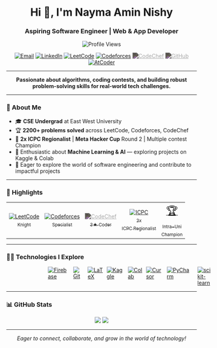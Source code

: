 <h1 align="center">Hi 👋, I'm Nayma Amin Nishy</h1>
<h3 align="center">Aspiring Software Engineer | Web & App Developer</h3>

<p align="center">
  <img src="https://komarev.com/ghpvc/?username=tafsiruzzaman&label=Profile%20views&color=0e75b6&style=flat" alt="Profile Views" />
</p>

<p align="center">
  <a href="mailto:naymaaminnishy22@gmail.com"><img src="https://img.shields.io/badge/-Email-D14836?style=flat&logo=gmail&logoColor=black" alt="Email"/></a>
  <a href="www.linkedin.com/in/nayma-amin-nishy-b1260532b" target="_blank"><img src="https://raw.githubusercontent.com/rahuldkjain/github-profile-readme-generator/master/src/images/icons/Social/linked-in-alt.svg" alt="LinkedIn" height="28" width="38"/></a>
  <a href="https://leetcode.com/u/tafsiruzzaman/" target="_blank"><img src="https://upload.wikimedia.org/wikipedia/commons/1/19/LeetCode_logo_black.png" alt="LeetCode" height="28" width="38"/></a>
  <a href="https://codeforces.com/profile/tafsiruzzaman" target="_blank"><img src="https://raw.githubusercontent.com/rahuldkjain/github-profile-readme-generator/master/src/images/icons/Social/codeforces.svg" alt="Codeforces" height="28" width="38"/></a>
  <a href="https://www.codechef.com/users/tafsiruzzaman" target="_blank"><img src="https://cdn.jsdelivr.net/gh/simple-icons/simple-icons/icons/codechef.svg" alt="CodeChef" height="28" width="38" style="filter: invert(0.7);"/></a>
  <a href="https://github.com/tafsiruzzaman" target="_blank"><img src="https://cdn.jsdelivr.net/gh/simple-icons/simple-icons/icons/github.svg" alt="GitHub" height="28" width="38" style="filter: invert(0.7);"/></a>
  	<a href="https://atcoder.jp/users/tafsiruzzaman" target="_blank"><img src="https://img.atcoder.jp/assets/atcoder.png" alt="AtCoder" height="28" /></a>
</p>

---

<p align="center">
  <b>Passionate about algorithms, coding contests, and building robust problem-solving skills for real-world tech challenges.</b>
</p>

---

### 🚀 About Me

- 🎓 **CSE Undergrad** at East West University
- 🏆 **2200+ problems solved** across LeetCode, Codeforces, CodeChef
- 🏅 **2x ICPC Regionalist** | **Meta Hacker Cup** Round 2 | Multiple contest Champion
- 🤖 Enthusiastic about **Machine Learning & AI** — exploring projects on Kaggle & Colab
- 🤝 Eager to explore the world of software engineering and contribute to impactful projects

---

### 🏅 Highlights

<table>
<tr>
  <td align="center">
    <a href="https://leetcode.com/u/tafsiruzzaman/">
      <img src="https://upload.wikimedia.org/wikipedia/commons/1/19/LeetCode_logo_black.png" alt="LeetCode" height="26" width="26"/><br/>
      <sub>Knight</sub>
    </a>
  </td>
  <td align="center">
    <a href="https://codeforces.com/profile/tafsiruzzaman">
      <img src="https://raw.githubusercontent.com/rahuldkjain/github-profile-readme-generator/master/src/images/icons/Social/codeforces.svg" alt="Codeforces" height="26" width="26"/><br/>
      <sub>Specialist</sub>
    </a>
  </td>
  <td align="center">
    <a href="https://www.codechef.com/users/tafsiruzzaman">
      <img src="https://cdn.jsdelivr.net/gh/simple-icons/simple-icons/icons/codechef.svg" alt="CodeChef" height="26" width="26" style="filter: invert(0.7);"/><br/>
      <sub>3★ Coder</sub>
    </a>
  </td>
  <td align="center">
    <a href="https://bapsoj.org/contests/icpc-asia-dhaka-regional-contest-2024-onsite-round/standings">
      <img src="https://encrypted-tbn0.gstatic.com/images?q=tbn:ANd9GcQg7TAIxF9K3Gi9NOjcqjjM9R7_J3C3mgs1-A&s" alt="ICPC" height="26" width="26"/><br/>
      <sub>2x </br>ICPC Regionalist</sub>
    </a>
  </td>
  <td align="center">
    <a href="https://coderoj.com/c/ewu-intra-24/standings">
      <span style="font-size:2em;">🏆</span><br/>
      <sub>Intra-Uni<br/>Champion</sub>
    </a>
  </td>
</tr>
</table>

---

### 🧑‍💻 Technologies I Explore

<p align="left" style="display:flex;gap:10px;">
  <!-- Languages -->
  <a href="https://www.cprogramming.com/" target="_blank"><img src="https://raw.githubusercontent.com/devicons/devicon/master/icons/c/c-original.svg" alt="C" width="36" height="36"/></a>
  <a href="https://www.cplusplus.com/" target="_blank"><img src="https://raw.githubusercontent.com/devicons/devicon/master/icons/cplusplus/cplusplus-original.svg" alt="C++" width="36" height="36"/></a>
  <a href="https://www.python.org/" target="_blank"><img src="https://raw.githubusercontent.com/devicons/devicon/master/icons/python/python-original.svg" alt="Python" width="36" height="36"/></a>
  <a href="https://www.java.com/" target="_blank"><img src="https://raw.githubusercontent.com/devicons/devicon/master/icons/java/java-original.svg" alt="Java" width="36" height="36"/></a>
  <a href="https://www.javascript.com/" target="_blank"><img src="https://raw.githubusercontent.com/devicons/devicon/master/icons/javascript/javascript-original.svg" alt="JavaScript" width="36" height="36"/></a>
  <!-- Frontend -->
  <a href="https://reactjs.org/" target="_blank"><img src="https://raw.githubusercontent.com/devicons/devicon/master/icons/react/react-original-wordmark.svg" alt="React" width="36" height="36"/></a>
  <a href="https://getbootstrap.com/" target="_blank"><img src="https://raw.githubusercontent.com/devicons/devicon/master/icons/bootstrap/bootstrap-plain.svg" alt="Bootstrap" width="36" height="36"/></a>
  <a href="https://developer.mozilla.org/en-US/docs/Web/HTML" target="_blank"><img src="https://raw.githubusercontent.com/devicons/devicon/master/icons/html5/html5-original.svg" alt="HTML5" width="36" height="36"/></a>
  <a href="https://developer.mozilla.org/en-US/docs/Web/CSS" target="_blank"><img src="https://raw.githubusercontent.com/devicons/devicon/master/icons/css3/css3-original.svg" alt="CSS3" width="36" height="36"/></a>
  <!-- Backend & DB -->
  <a href="https://www.php.net/" target="_blank"><img src="https://raw.githubusercontent.com/devicons/devicon/master/icons/php/php-original.svg" alt="PHP" width="36" height="36"/></a>
  <a href="https://www.mysql.com/" target="_blank"><img src="https://raw.githubusercontent.com/devicons/devicon/master/icons/mysql/mysql-original-wordmark.svg" alt="MySQL" width="36" height="36"/></a>
  <!-- Tools & Platform -->
  <a href="https://firebase.google.com/" target="_blank"><img src="https://www.vectorlogo.zone/logos/firebase/firebase-icon.svg" alt="Firebase" width="36" height="36"/></a>
  <a href="https://git-scm.com/" target="_blank"><img src="https://www.vectorlogo.zone/logos/git-scm/git-scm-icon.svg" alt="Git" width="36" height="36"/></a>
  <a href="https://www.linux.org/" target="_blank"><img src="https://raw.githubusercontent.com/devicons/devicon/master/icons/linux/linux-original.svg" alt="Linux" width="36" height="36"/></a>
  <a href="https://www.latex-project.org/" target="_blank"><img src="https://upload.wikimedia.org/wikipedia/commons/9/92/LaTeX_logo.svg" alt="LaTeX" width="36" height="36"/></a>
  <a href="https://kaggle.com/" target="_blank"><img src="https://upload.wikimedia.org/wikipedia/commons/7/7c/Kaggle_logo.png" alt="Kaggle" width="36" height="36"/></a>
  <a href="https://colab.research.google.com/" target="_blank"><img src="https://colab.research.google.com/img/colab_favicon_256px.png" alt="Colab" width="36" height="36"/></a>
  <a href="https://cursor.so/" target="_blank"><img src="https://cursor.com/favicon.svg" alt="Cursor" width="36" height="36"/></a>
  <a href="https://www.jetbrains.com/pycharm/" target="_blank"><img src="https://upload.wikimedia.org/wikipedia/commons/1/1d/PyCharm_Icon.svg" alt="PyCharm" width="36" height="36"/></a>
  <a href="https://code.visualstudio.com/" target="_blank"><img src="https://raw.githubusercontent.com/devicons/devicon/master/icons/vscode/vscode-original.svg" alt="VSCode" width="36" height="36"/></a>
  <!-- AI/ML Enthusiasm -->
  <a href="https://scikit-learn.org/" target="_blank"><img src="https://upload.wikimedia.org/wikipedia/commons/0/05/Scikit_learn_logo_small.svg" alt="scikit-learn" width="36" height="36"/></a>
  <a href="https://pytorch.org/" target="_blank"><img src="https://raw.githubusercontent.com/devicons/devicon/master/icons/pytorch/pytorch-original.svg" alt="PyTorch" width="36" height="36"/></a>
</p>

---

### 📊 GitHub Stats

<p align="center">
  <img src="https://github-readme-stats.vercel.app/api?username=tafsiruzzaman&show_icons=true&hide_title=true" height="150"/>
  <img src="https://github-readme-stats.vercel.app/api/top-langs/?username=tafsiruzzaman&layout=compact" height="150"/>
</p>

---

<p align="center">
  <i>Eager to connect, collaborate, and grow in the world of technology!</i>
</p>